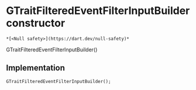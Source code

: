 


# GTraitFilteredEventFilterInputBuilder constructor




    *[<Null safety>](https://dart.dev/null-safety)*



GTraitFilteredEventFilterInputBuilder()





## Implementation

```dart
GTraitFilteredEventFilterInputBuilder();
```







